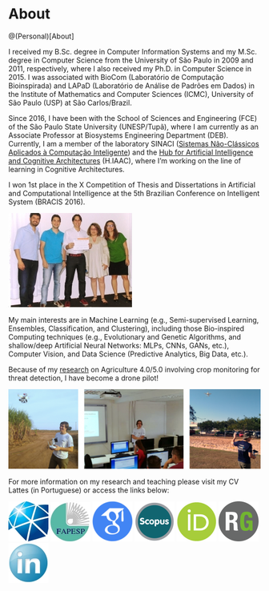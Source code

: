 
# About

@(Personal)[About]

I received my B.Sc. degree in Computer Information Systems and my M.Sc. degree in Computer Science from the University of São Paulo in 2009 and 2011, respectively, where I also received my Ph.D. in Computer Science in 2015. I was associated with BioCom (Laboratório de Computação Bioinspirada) and LAPaD (Laboratório de Análise de Padrões em Dados) in the Institute of Mathematics and Computer Sciences (ICMC), University of São Paulo (USP) at São Carlos/Brazil.

Since 2016, I have been with the School of Sciences and Engineering (FCE) of the São Paulo State University (UNESP/Tupã), where I am currently as an Associate Professor at Biosystems Engineering Department (DEB). Currently, I am a member of the laboratory SINACI ([Sistemas Não-Clássicos Aplicados à Computação Inteligente](http://www.sinaci.com.br/)) and the [Hub for Artificial Intelligence and Cognitive Architectures](https://hiaac.unicamp.br/en/) (H.IAAC), where I’m working on the line of learning in Cognitive Architectures.

I won 1st place in the X Competition of Thesis and Dissertations in Artificial and Computational Intelligence at the 5th Brazilian Conference on Intelligent System (BRACIS 2016).

![Alt text](./about4.png)

My main interests are in Machine Learning (e.g., Semi-supervised Learning, Ensembles, Classification, and Clustering), including those Bio-inspired Computing techniques (e.g., Evolutionary and Genetic Algorithms, and shallow/deep Artificial Neural Networks: MLPs, CNNs, GANs, etc.), Computer Vision, and Data Science (Predictive Analytics, Big Data, etc.).

Because of my [research](https://bv.fapesp.br/pt/auxilios/99479/deteccao-de-padroes-em-plantacoes-a-partir-da-combinacao-de-classificadores-e-agrupadores-de-dados/) on Agriculture 4.0/5.0 involving crop monitoring for threat detection, I have become a drone pilot!

![Alt text](./about5-768x243.png)

For more information on my research and teaching please visit my CV Lattes (in Portuguese) or access the links below:

[![Alt text](./icU.jpg)](https://unesp.br/portaldocentes/docentes/353524/repositorio)   [![Alt text](./icFAP.jpg)](https://bv.fapesp.br/pt/pesquisador/80179/luiz-fernando-sommaggio-coletta)   [![Alt text](./icG.png)](https://scholar.google.com/citations?user=rt8u0ZsAAAAJ&hl=pt-BR&oi=ao)   [![Alt text](./icSC.png)](https://www.scopus.com/authid/detail.uri?authorId=50861102400)   [![Alt text](./icOR.png)](https://orcid.org/0000-0002-4542-8591)   [![Alt text](./icRG.png)](https://www.researchgate.net/profile/Luiz-Coletta)   [![Alt text](./icLINKD.png)](https://www.linkedin.com/in/luiz-coletta/)

